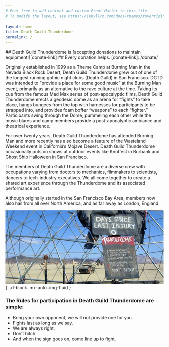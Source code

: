 ```yaml
---
# Feel free to add content and custom Front Matter to this file.
# To modify the layout, see https://jekyllrb.com/docs/themes/#overriding-theme-defaults

layout: home
title: Death Guild Thunderdome
permalink: /
---
```


<div markdown="1" class="row">
<div markdown="1" class="text-center col-md-8 mx-auto">
## Death Guild Thunderdome is [accepting donations to maintain equipment!][donate-link]
## Every donation helps.
[donate-link]: /donate/
</div>
</div>

Originally established in 1999 as a Theme Camp at Burning Man in the Nevada Black Rock Desert, Death Guild Thunderdome grew out of one of the longest running gothic night clubs (Death Guild) in San Francisco. DGTD was intended to “provide a place for some good music” at the Burning Man event, primarily as an alternative to the rave culture at the time. Taking its cue from the famous Mad Max series of post-apocalyptic films, Death Guild Thunderdome erects a geodesic dome as an arena for “fights” to take place, hangs bungees from the top with harnesses for participants to be strapped into, and provides foam boffer “weapons” to each “fighter.” Participants swing through the Dome, pummeling each other while the music blares and camp members provide a post-apocalyptic ambiance and theatrical experience.

For over twenty years, Death Guild Thunderdome has attended Burning Man and more recently has also become a feature of the Wasteland Weekend event in California’s Mojave Desert. Death Guild Thunderdome occasionally puts on shows at outdoor events like Knotfest in Burbank and Ghost Ship Halloween in San Francisco.

The members of Death Guild Thunderdome are a diverse crew with occupations varying from doctors to mechanics, filmmakers to scientists, dancers to tech-industry executives. We all come together to create a shared art experience through the Thunderdome and its associated performance art.

Although originally started in the San Francisco Bay Area, members now also hail from all over North America, and as far away as London, England.

![Photograph of the hand-painted Thunderdome Rules Sign on the side of a geodesic dome. In the background is flat playa with an art car, camps and mountains in the distance under a blue sky with small white clouds.](/assets/images/domesigns1.jpg){: .d-block .mx-auto .img-fluid }

### The Rules for participation in Death Guild Thunderdome are simple:

- Bring your own opponent, we will not provide one for you.
- Fights last as long as we say.
- We are always right.
- Don’t bitch.
- And when the sign goes on, come line up to fight.

[dgtd-rules-2022]: /DGTD-participation-rules-2022/
